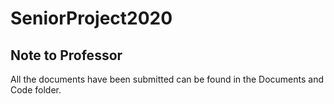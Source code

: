 # SeniorProject2020

## Note to Professor
All the documents have been submitted can be found in the Documents and Code folder.
